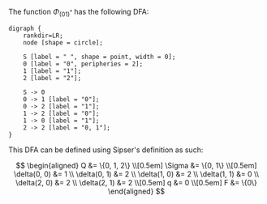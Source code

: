 The function $\Phi_{(01)^*}$ has the following DFA:

```graphviz
digraph {
	rankdir=LR;
	node [shape = circle];

	S [label = " ", shape = point, width = 0];
	0 [label = "0", peripheries = 2];
	1 [label = "1"];
	2 [label = "2"];

	S -> 0
	0 -> 1 [label = "0"];
	0 -> 2 [label = "1"];
	1 -> 2 [label = "0"];
	1 -> 0 [label = "1"];
	2 -> 2 [label = "0, 1"];
}
```

This DFA can be defined using Sipser's definition as such:

$$
\begin{aligned}
Q &= \{0, 1, 2\} \\[0.5em]
\Sigma &= \{0, 1\} \\[0.5em]
\delta(0, 0) &= 1 \\
\delta(0, 1) &= 2 \\
\delta(1, 0) &= 2 \\
\delta(1, 1) &= 0 \\
\delta(2, 0) &= 2 \\
\delta(2, 1) &= 2 \\[0.5em]
q &= 0 \\[0.5em]
F &= \{0\}
\end{aligned}
$$
